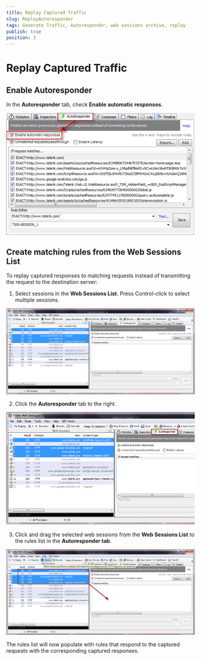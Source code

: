 ```yaml
---
title: Replay Captured Traffic
slug: ReplayAutoresponder
tags: Generate Traffic, Autoresponder, web sessions archive, replay
publish: true
position: 3
---
```


Replay Captured Traffic
==================================

Enable Autoresponder
--------------------

In the **Autoresponder** tab, check **Enable automatic responses**.

 ![Enable Automatic Responses][1]


Create matching rules from the Web Sessions List
------------------------------------------------

To replay captured responses to matching requests instead of transmitting the request to the destination server:

1. Select sessions in the **Web Sessions List**. Press Control-click to select multiple sessions.

 ![Web Sessions List][2]

2. Click the **Autoresponder** tab to the right.

 ![Autoresponder Tab][3]

3. Click and drag the selected web sessions from the **Web Sessions List** to the rules list in the **Autoresponder tab**.

 ![Drag Web Sessions][4]

The rules list will now populate with rules that respond to the captured requests with the corresponding captured responses.



[1]: ../../images/ReplayAutoresponder/EnableAutomaticResponses.png
[2]: ../../images/ReplayAutoresponder/WebSessionsList.png
[3]: ../../images/ReplayAutoresponder/AutoresponderTab.png
[4]: ../../images/ReplayAutoresponder/DragWebSessions.png
